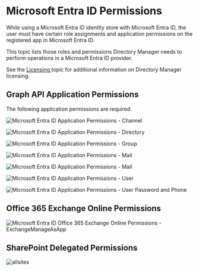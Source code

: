 # Microsoft Entra ID Permissions

While using a Microsoft Entra ID identity store with Microsoft Entra ID, the user must have certain
role assignments and application permissions on the registered app in Microsoft Entra ID.

This topic lists those roles and permissions Directory Manager needs to perform operations in a
Microsoft Entra ID provider.

See the [ Licensing ](/docs/directorymanager/11.1/administration/licensing.md) topic for additional information on
Directory Manager licensing.

## Graph API Application Permissions

The following application permissions are required.

![Microsoft Entra ID Application Permissions - Channel](/img/product_docs/directorymanager/directorymanager/configureentraid/register/channel.webp)

![Microsoft Entra ID Application Permissions - Directory](/img/product_docs/directorymanager/directorymanager/configureentraid/register/directory.webp)

![Microsoft Entra ID Application Permissions - Group](/img/product_docs/changetracker/changetracker/integration/splunk/group.webp)

![Microsoft Entra ID Application Permissions - Mail](/img/product_docs/directorymanager/directorymanager/configureentraid/register/mail.webp)

![Microsoft Entra ID Application Permissions - Mail](/img/product_docs/directorymanager/directorymanager/configureentraid/register/role.webp)

![Microsoft Entra ID Application Permissions - User](/img/product_docs/activitymonitor/activitymonitor/admin/search/query/user.webp)

![Microsoft Entra ID Application Permissions - User Password and Phone](/img/product_docs/directorymanager/directorymanager/configureentraid/register/user-pw-phone.webp)

## Office 365 Exchange Online Permissions

![Microsoft Entra ID Office 365 Exchange Online Permissions - ExchangeManageAsApp](/img/product_docs/accessanalyzer/12.0/admin/settings/exchange.webp)

## SharePoint Delegated Permissions

![allsites](/img/product_docs/directorymanager/directorymanager/configureentraid/register/allsites.webp)
